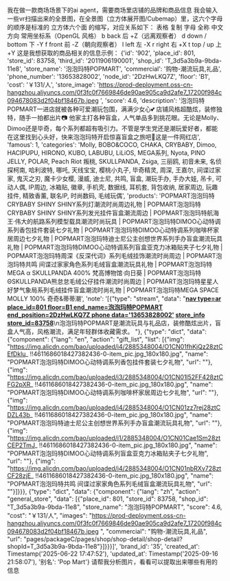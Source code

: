 
我在做一款商场场景下的ai agent，需要商场里店铺的品牌和商品信息 我会输入一些vr扫描出来的全景图，在全景图（立方体展开图/Cubemap）里，这六个字母的顺序是标准的 立方体六个面 的缩写，对应关系如下： 表格 复制 字母 全称 中文方向 常用坐标系（OpenGL 风格） b back 后 +Z（远离观察者） d down / bottom 下 -Y f front 前 -Z（朝向观察者） l left 左 -X r right 右 +X t top / up 上 +Y 这是我想获取的商品相关的信息示例： {'id': '902', 'place_id': 801, 'store_id': 83758, 'third_id': '2011906190001', 'shop_id': 'T_3d5a3b9a-9bda-11e8', 'store_name': '泡泡玛特POPMART', 'commercial': '购物-潮流玩具,礼品', 'phone_number': '13653828002', 'node_id': '2DzHwLKQ7Z', 'floor': 'B1', 'cost': '￥131/人', 'store_image': 'https://prod-deployment.oss-cn-hangzhou.aliyuncs.com/0f3fc0f7669846de90ae905ca9d2afe7_17200f984c094678083d2f04bf18467b.jpeg  ', 'score': 4.6, 'description': '泡泡玛特POPMART一进店就被各种可爱潮玩包围，满满少女心💕 店铺风格超酷炫，装修独特，随手一拍都出片📷 他家主打各种盲盒，人气单品多到挑花眼。无论是Molly、Dimoo还是毕奇，每个系列都超有吸引力。不管是学生党还是潮玩爱好者，都能在这里找到心头好，快来泡泡玛特开启惊喜盲盒之旅吧🎉这是一件网红店', 'famous': 1, 'categories': 'Molly, BOBO&COCO, CHAKA, CRYBABY, Dimoo, HACIPUPU, HIRONO, KUBO, LABUBU, LiLiOS, MEGA系列, Nyota, PINO JELLY, POLAR, Peach Riot 叛桃, SKULLPANDA, Zsiga, 三丽鸥, 初音未来, 名侦探柯南, 哈利波特, 哪吒, 天线宝宝, 樱桃小丸子, 毕奇精灵, 周深, 王嘉尔, 间谍过家家, 鬼灭之刃, 魔卡少女樱, 漫威, 迪士尼, 共鸣, 盲盒, 潮玩手办, 手办大娃, 吊卡, 可动人偶, IP周边, 冰箱贴, 徽章, 手机壳, 数据线, 耳机套, 背包收纳, 居家周边, 玩趣挂件, 精致香薰, 联名IP, 时尚数码, 毛绒玩偶', 'products': 'POPMART泡泡玛特CRYBABY SHINY SHINY系列灯潮流时尚周边礼物 | POPMART泡泡玛特CRYBABY SHINY SHINY系列发光挂件盲盒潮流周边 | POPMART泡泡玛特航海王·伟大的航路系列模型载具潮流时尚玩具 | POPMART泡泡玛特DIMOO心动特调系列香包挂件套装七夕礼物 | POPMART泡泡玛特DIMOO心动特调系列咖啡杯家居周边七夕礼物 | POPMART泡泡玛特迪士尼公主创想世界系列手办盲盒潮流玩具礼物 | POPMART泡泡玛特DIMOO心动特调系列盲盒亚克力冰箱贴夹子七夕礼物 | POPMART泡泡玛特周深《反深代词》系列毛绒挂饰潮流时尚周边 | POPMART泡泡玛特共鸣 间谍过家家角色系列毛绒盲盒潮流玩具礼物 | POPMART泡泡玛特MEGA α SKULLPANDA 400% 梵高博物馆·向日葵 | POPMART泡泡玛特ΘSKULLPANDA熊怠怠毛绒公仔挂件潮流时尚周边 | POPMART泡泡玛特星星人好梦气象局系列毛绒挂件盲盒潮流时尚礼物 | POPMART泡泡玛特MEGA SPACE MOLLY 100% 奇奇&蒂蒂潮', 'note': '[{"type": "stream", "data": "**[nav type=ar place_id=801 floor=B1 end_name=泡泡玛特POPMART end_position=2DzHwLKQ7Z ](泡泡玛特POPMART) [phone data=\'13653828002\']() [store_info store_id=83758]()**\\n泡泡玛特POPMART是潮流玩具与礼品店，装修酷炫出片，盲盒人气高，风格潮流，满足年轻群体收藏需求。 "}, {"type": "dict", "data": {"component": {"lang": "en", "action": "gift_list", "list": [{"img": "https://img.alicdn.com/bao/uploaded/i4/2885348004/O1CN01fhKjQz28ztCEfDklu_  !!4611686018427382436-0-item_pic.jpg_180x180.jpg", "name": "POPMART泡泡玛特DIMOO心动特调系列香包挂件套装七夕礼物", "url": ""}, {"img": "https://img.alicdn.com/bao/uploaded/i3/2885348004/O1CN01l52FF428ztCFG2pXR_  !!4611686018427382436-0-item_pic.jpg_180x180.jpg", "name": "POPMART泡泡玛特DIMOO心动特调系列咖啡杯家居周边七夕礼物", "url": ""}, {"img": "https://img.alicdn.com/bao/uploaded/i4/2885348004/O1CN01zz7rej28ztCDZL43b_  !!4611686018427382436-0-item_pic.jpg_180x180.jpg", "name": "POPMART泡泡玛特迪士尼公主创想世界系列手办盲盒潮流玩具礼物", "url": ""}, {"img": "https://img.alicdn.com/bao/uploaded/i1/2885348004/O1CN01Cae1Sm28ztCEP2TmJ_  !!4611686018427382436-0-item_pic.jpg_180x180.jpg", "name": "POPMART泡泡玛特DIMOO心动特调系列盲盒亚克力冰箱贴夹子七夕礼物", "url": ""}, {"img": "https://img.alicdn.com/bao/uploaded/i4/2885348004/O1CN01nbRXv728ztCF28zjE_  !!4611686018427382436-0-item_pic.jpg_180x180.jpg", "name": "POPMART泡泡玛特共鸣 间谍过家家角色系列毛绒盲盒潮流玩具礼物", "url": ""}]}}}, {"type": "dict", "data": {"component": {"lang": "zh", "action": "general_store", "data": [{"place_id": 801, "store_id": 83758, "shop_id": "T_3d5a3b9a-9bda-11e8", "store_name": "泡泡玛特POPMART", "score": 4.6, "cost": "￥131/人", "images": "https://prod-deployment.oss-cn-hangzhou.aliyuncs.com/0f3fc0f7669846de90ae905ca9d2afe7_17200f984c094678083d2f04bf18467b.jpeg  ", "commercial": "购物-潮流玩具,礼品", "url": "pages/packageC/pages/shop/shop-detail/shop-detail?shopId=T_3d5a3b9a-9bda-11e8"}]}}}]', 'brand_id': '35', 'created_at': Timestamp('2025-06-22 17:47:52'), 'updated_at': Timestamp('2025-09-16 21:58:07'), '别名': 'Pop Mart'} 请帮我分析图片，看看可以提取出来哪些有用的信息